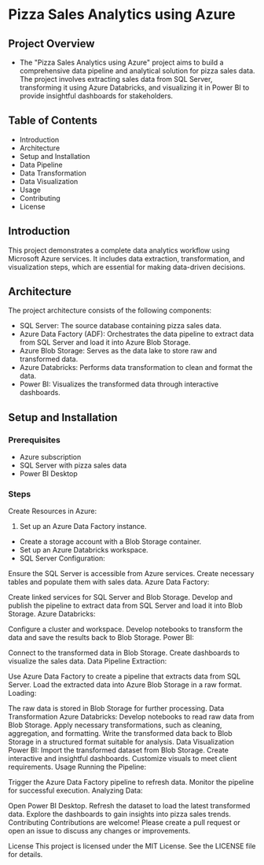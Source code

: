 # Pizza Sales Analytics using Azure

## Project Overview
- The "Pizza Sales Analytics using Azure" project aims to build a comprehensive data pipeline and analytical solution for pizza sales data. The project involves extracting sales data from SQL Server, transforming it using Azure Databricks, and visualizing it in Power BI to provide insightful dashboards for stakeholders.

## Table of Contents
- Introduction
- Architecture
- Setup and Installation
- Data Pipeline
- Data Transformation
- Data Visualization
- Usage
- Contributing
- License

## Introduction
This project demonstrates a complete data analytics workflow using Microsoft Azure services. It includes data extraction, transformation, and visualization steps, which are essential for making data-driven decisions.

## Architecture
The project architecture consists of the following components:
- SQL Server: The source database containing pizza sales data.
- Azure Data Factory (ADF): Orchestrates the data pipeline to extract data from SQL Server and load it into Azure Blob Storage.
- Azure Blob Storage: Serves as the data lake to store raw and transformed data.
- Azure Databricks: Performs data transformation to clean and format the data.
- Power BI: Visualizes the transformed data through interactive dashboards.

## Setup and Installation
### Prerequisites
- Azure subscription
- SQL Server with pizza sales data
- Power BI Desktop

### Steps
Create Resources in Azure:

1. Set up an Azure Data Factory instance.
- Create a storage account with a Blob Storage container.
- Set up an Azure Databricks workspace.
- SQL Server Configuration:

Ensure the SQL Server is accessible from Azure services.
Create necessary tables and populate them with sales data.
Azure Data Factory:

Create linked services for SQL Server and Blob Storage.
Develop and publish the pipeline to extract data from SQL Server and load it into Blob Storage.
Azure Databricks:

Configure a cluster and workspace.
Develop notebooks to transform the data and save the results back to Blob Storage.
Power BI:

Connect to the transformed data in Blob Storage.
Create dashboards to visualize the sales data.
Data Pipeline
Extraction:

Use Azure Data Factory to create a pipeline that extracts data from SQL Server.
Load the extracted data into Azure Blob Storage in a raw format.
Loading:

The raw data is stored in Blob Storage for further processing.
Data Transformation
Azure Databricks:
Develop notebooks to read raw data from Blob Storage.
Apply necessary transformations, such as cleaning, aggregation, and formatting.
Write the transformed data back to Blob Storage in a structured format suitable for analysis.
Data Visualization
Power BI:
Import the transformed dataset from Blob Storage.
Create interactive and insightful dashboards.
Customize visuals to meet client requirements.
Usage
Running the Pipeline:

Trigger the Azure Data Factory pipeline to refresh data.
Monitor the pipeline for successful execution.
Analyzing Data:

Open Power BI Desktop.
Refresh the dataset to load the latest transformed data.
Explore the dashboards to gain insights into pizza sales trends.
Contributing
Contributions are welcome! Please create a pull request or open an issue to discuss any changes or improvements.

License
This project is licensed under the MIT License. See the LICENSE file for details.
